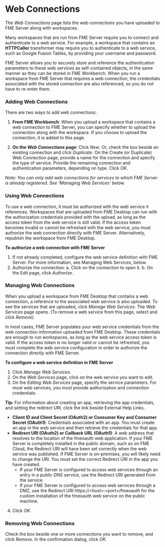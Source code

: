 # Web Connections #

The *Web Connections* page lists the web connections you have uploaded to FME Server along with workspaces.

Many workspaces that are run from FME Server require you to connect and authenticate to a web service. For example, a workspace that contains an **HTTPCaller** transformer may require you to authenticate to a web service, such as Google Fusion Tables, by providing your username and password.

FME Server allows you to securely store and reference the authentication parameters to these web services as self-contained objects, in the same manner as they can be stored in FME Workbench. When you run a workspace from FME Server that requires a web connection, the credentials associated with the stored connection are also referenced, so you do not have to re-enter them.

### Adding Web Connections ###

There are two ways to add web connections:

1. **From FME Workbench**: When you upload a workspace that contains a web connection to FME Server, you can specify whether to upload the connection along with the workspace. If you choose to upload the connection, it is added to this page.

1. **On the *Web Connections* page**: Click *New*. Or, check the box beside an existing connection and click *Duplicate*. On the Create (or Duplicate) Web Connection page, provide a name for the connection and specify the type of service. Provide the remaining connection and authentication parameters, depending on type. Click *OK*.

_Note: You can only add web connections for services to which FME Server is already registered. See 'Managing Web Services' below._

### Using Web Connections ###

To use a web connection, it must be authorized with the web service it references. Workspaces that are uploaded from FME Desktop can run with the authorization credentials provided with the upload, as long as the access token from the web service is still valid. If the access token becomes invalid or cannot be refreshed with the web service, you must authorize the web connection directly with FME Server. Alternatively, republish the workspace from FME Desktop.

**To authorize a web connection with FME Server**

1. If not already completed, configure the web service definition with FME Server. For more information, see Managing Web Services, below.
2. Authorize the connection:
    a. Click on the connection to open it.
    b. On the Edit page, click *Authorize*.


### Managing Web Connections ###

When you upload a workspace from FME Desktop that contains a web connection, a reference to the associated web service is also uploaded. To see the services that are uploaded, click *Manage Web Services*. The *Web Services* page opens. (To remove a web service from this page, select and click *Remove*).

In most cases, FME Server populates your web service credentials from the web connection information uploaded from FME Desktop. These credentials are enough to run workspaces, as long as the web service access token is valid. If the access token is no longer valid or cannot be refreshed, you must complete the web service configuration in order to authorize the connection directly with FME Server.

<!--To use the web services your connections reference, they must be registered with FME Server. There are two ways for this registration to occur:-->
**To configure a web service definition in FME  Server**
1. Click *Manage Web Services*.
2. On the *Web Services* page, click on the web service you want to edit.
3. On the *Editing Web Services* page, specify the service parameters. For most web services, you must provide authorization and connection credentials:

**Tip:** For information about creating an app, retrieving the app credentials, and setting the redirect URI, click the link beside External Help Links.

- **Client ID and Client Secret (OAuth2) or Consumer Key and Consumer Secret (OAuth1)**: Credentials associated with an app. You must create an app in the web service and then retrieve the credentials for that app.
- **Redirect URI (OAuth2) or Callback URL (OAuth1)**: A web address that resolves to the location of the fmeoauth web application. If your FME Server is completely installed in the public domain, such as on FME Cloud, the Redirect URI will have been set correctly when the web service was published. If FME Server is on-premises, you will likely need to change the URI. You must set the correct Redirect URI in the app you have created.
    + If your FME Server is configured to access web services through an entry in a public DNS service, use the Redirect URI generated from the service.
    + If your FME Server is configured to access web services through a DMZ, use the Redirect URI https://&lt;host&gt;:&lt;port&gt;/fmeoauth for the custom installation of the fmeoauth web service on the public machine.

4. Click *OK*.

### Removing Web Connections ###

Check the box beside one or more connections you want to remove, and click *Remove*. In the confirmation dialog, click *OK*.
